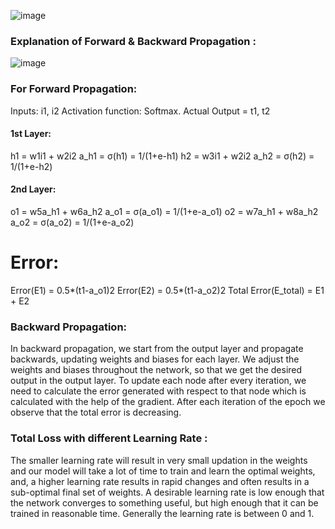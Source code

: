 ![image](https://user-images.githubusercontent.com/84149154/118166194-c91e9d00-b442-11eb-8189-dfa116a3c636.png)
### Explanation of Forward & Backward Propagation :
![image](https://user-images.githubusercontent.com/84149154/118166272-e3f11180-b442-11eb-9efc-2a4b22fb1b33.png)
### For Forward Propagation:
Inputs: i1, i2
Activation function: Softmax.
Actual Output = t1, t2
#### 1st Layer:
h1 = w1i1 + w2i2
a_h1 = σ(h1) = 1/(1+e-h1)
h2 = w3i1 + w2i2
a_h2 = σ(h2) = 1/(1+e-h2)
#### 2nd Layer:
o1 = w5a_h1 + w6a_h2
a_o1 = σ(a_o1) = 1/(1+e-a_o1)
o2 = w7a_h1 + w8a_h2
a_o2 = σ(a_o2) = 1/(1+e-a_o2)
# Error:
Error(E1) = 0.5*(t1-a_o1)2
Error(E2) = 0.5*(t1-a_o2)2
Total Error(E_total) = E1 + E2

### Backward Propagation:
In backward propagation, we start from the output layer and propagate backwards, updating weights and biases for each layer. We adjust the weights and biases throughout the network, so that we get the desired output in the output layer. To update each node after every iteration, we need to calculate the error generated with respect to that node which is calculated with the help of the gradient. After each iteration of the epoch we observe that the total error is decreasing.

### Total Loss with different Learning Rate :
The smaller learning rate will result in very small updation in the weights and our model will take a lot of time to train and learn the optimal weights, and, a higher learning rate results in rapid changes and often results in a sub-optimal final set of weights. A desirable learning rate is low enough that the network converges to something useful, but high enough that it can be trained in reasonable time. Generally the learning rate is between 0 and 1.


